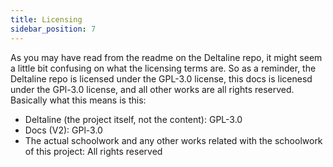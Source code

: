 ```yaml
---
title: Licensing 
sidebar_position: 7
---
```

As you may have read from the readme on the Deltaline repo, it might seem a little bit confusing on what the licensing terms are. So as a reminder, the Deltaline repo is licensed under the GPL-3.0 license, this docs is licenesd under the GPl-3.0 license, and all other works are all rights reserved. Basically what this means is this:

- Deltaline (the project itself, not the content): GPL-3.0
- Docs (V2): GPl-3.0
- The actual schoolwork and any other works related with the schoolwork of this project: All rights reserved